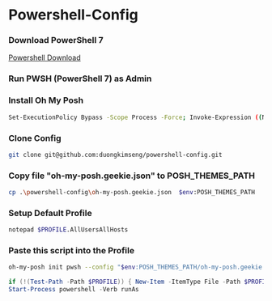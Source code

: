 # Powershell-Config

### Download PowerShell 7

[Powershell Download](https://github.com/PowerShell/PowerShell)

### Run PWSH (PowerShell 7) as Admin

### Install Oh My Posh

```bash
Set-ExecutionPolicy Bypass -Scope Process -Force; Invoke-Expression ((New-Object System.Net.WebClient).DownloadString('https://ohmyposh.dev/install.ps1'))
```

### Clone Config

```bash
git clone git@github.com:duongkimseng/powershell-config.git
```

### Copy file "oh-my-posh.geekie.json" to POSH_THEMES_PATH

```bash
cp .\powershell-config\oh-my-posh.geekie.json  $env:POSH_THEMES_PATH
```

### Setup Default Profile

```bash
notepad $PROFILE.AllUsersAllHosts
```

### Paste this script into the Profile

```bash
oh-my-posh init pwsh --config "$env:POSH_THEMES_PATH/oh-my-posh.geekie.json" | Invoke-Expression
```

```powershell
if (!(Test-Path -Path $PROFILE)) { New-Item -ItemType File -Path $PROFILE -Force }
Start-Process powershell -Verb runAs
```
